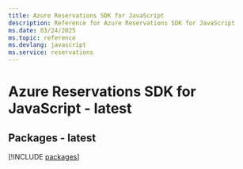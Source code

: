 ```yaml
---
title: Azure Reservations SDK for JavaScript
description: Reference for Azure Reservations SDK for JavaScript
ms.date: 03/24/2025
ms.topic: reference
ms.devlang: javascript
ms.service: reservations
---
```

# Azure Reservations SDK for JavaScript - latest
## Packages - latest
[!INCLUDE [packages](reservations-index.md)]